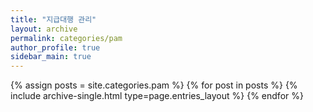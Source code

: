 ```yaml
---
title: "지급대행 관리"
layout: archive
permalink: categories/pam
author_profile: true
sidebar_main: true
---
```



{% assign posts = site.categories.pam %}
{% for post in posts %} {% include archive-single.html type=page.entries_layout %} {% endfor %}